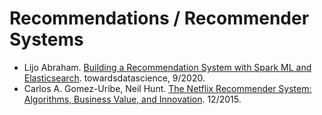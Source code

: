 # Recommendations / Recommender Systems

- Lijo Abraham. [Building a Recommendation System with Spark ML and Elasticsearch](https://towardsdatascience.com/building-a-recommendation-system-with-spark-ml-and-elasticsearch-abbd0fb59454). towardsdatascience, 9/2020.
- Carlos A. Gomez-Uribe, Neil Hunt. [The Netflix Recommender System: Algorithms, Business Value, and Innovation](https://dl.acm.org/doi/10.1145/2843948). 12/2015.